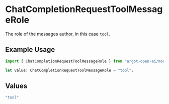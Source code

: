 # ChatCompletionRequestToolMessageRole

The role of the messages author, in this case `tool`.

## Example Usage

```typescript
import { ChatCompletionRequestToolMessageRole } from "argot-open-ai/models/components";

let value: ChatCompletionRequestToolMessageRole = "tool";
```

## Values

```typescript
"tool"
```